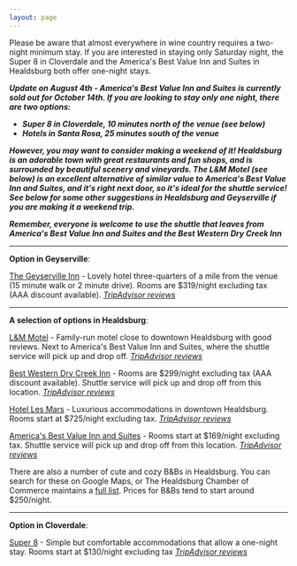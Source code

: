 ```yaml
---
layout: page
---
```


Please be aware that almost everywhere in wine country requires a two-night minimum stay. If you are interested in staying only Saturday night, the Super 8 in Cloverdale and the America's Best Value Inn and Suites in Healdsburg both offer one-night stays.

___Update on August 4th - America's Best Value Inn and Suites is currently sold out for October 14th. If you are looking to stay only one night, there are two options:___  
- ___Super 8 in Cloverdale, 10 minutes north of the venue (see below)___
- ___Hotels in Santa Rosa, 25 minutes south of the venue___

___However, you may want to consider making a weekend of it! Healdsburg is an adorable town with great restaurants and fun shops, and is surrounded by beautiful scenery and vineyards. The L&M Motel (see below) is an excellent alternative of similar value to America's Best Value Inn and Suites, and it's right next door, so it's ideal for the shuttle service! See below for some other suggestions in Healdsburg and Geyserville if you are making it a weekend trip.___

___Remember, everyone is welcome to use the shuttle that leaves from America's Best Value Inn and Suites and the Best Western Dry Creek Inn___

---

__Option in Geyserville__:

[The Geyserville Inn](http://www.geyservilleinn.com/) - Lovely hotel three-quarters of a mile from the venue (15 minute walk or 2 minute drive). Rooms are $319/night excluding tax (AAA discount available). [_TripAdvisor reviews_](https://www.tripadvisor.com/Hotel_Review-g32427-d248139-Reviews-Geyserville_Inn-Geyserville_Sonoma_County_California.html)

---

__A selection of options in Healdsburg__:

[L&M Motel](http://landmmotel.com/) - Family-run motel close to downtown Healdsburg with good reviews. Next to America's Best Value Inn and Suites, where the shuttle service will pick up and drop off. [_TripAdvisor reviews_](https://www.tripadvisor.com/Hotel_Review-g32482-d1102470-Reviews-L_M_Motel-Healdsburg_Sonoma_County_California.html)

[Best Western Dry Creek Inn](http://www.drycreekinn.com/) - Rooms are $299/night excluding tax (AAA discount available). Shuttle service will pick up and drop off from this location. [_TripAdvisor reviews_](https://www.tripadvisor.com/Hotel_Review-g32482-d77196-Reviews-BEST_WESTERN_Dry_Creek_Inn-Healdsburg_Sonoma_County_California.html)

[Hotel Les Mars](https://www.hotellesmars.com/) - Luxurious accommodations in downtown Healdsburg. Rooms start at $725/night excluding tax. [_TripAdvisor reviews_](https://www.tripadvisor.com/Hotel_Review-g32482-d577327-Reviews-Hotel_Les_Mars_Relais_Chateaux-Healdsburg_Sonoma_County_California.html)

[America's Best Value Inn and Suites](http://www.vantagehotels.com/hotel-details.cfm?idp=822) - Rooms start at $169/night excluding tax. Shuttle service will pick up and drop off from this location. [_TripAdvisor reviews_](https://www.tripadvisor.com/Hotel_Review-g32482-d490923-Reviews-Americas_Best_Value_Inn_Suites-Healdsburg_Sonoma_County_California.html)

There are also a number of cute and cozy B&Bs in Healdsburg. You can search for these on Google Maps, or The Healdsburg Chamber of Commerce maintains a [full list](http://business.healdsburg.com/list/ql/lodging-travel-15?c=&q=&t=5&st=3#mn-directory-searchresults). Prices for B&Bs tend to start around $250/night.

---

__Option in Cloverdale__:

[Super 8](https://www.wyndhamhotels.com/super-8/cloverdale-california/super-8-cloverdale-ca/overview?cid=fe:se:20161215:tabl:pp:seus:13922&tel=18005361211) - Simple but comfortable accommodations that allow a one-night stay. Rooms start at $130/night excluding tax [_TripAdvisor reviews_](https://www.tripadvisor.com/Hotel_Review-g32224-d634332-Reviews-Super_8_Cloverdale-Cloverdale_Sonoma_County_California.html)

